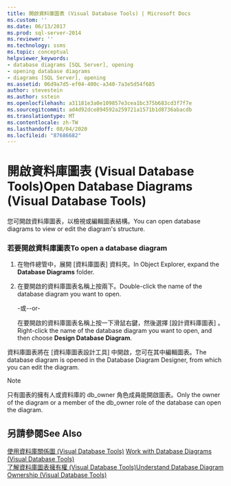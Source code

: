 ```yaml
---
title: 開啟資料庫圖表 (Visual Database Tools) | Microsoft Docs
ms.custom: ''
ms.date: 06/13/2017
ms.prod: sql-server-2014
ms.reviewer: ''
ms.technology: ssms
ms.topic: conceptual
helpviewer_keywords:
- database diagrams [SQL Server], opening
- opening database diagrams
- diagrams [SQL Server], opening
ms.assetid: 06d9a7d5-ef04-400c-a340-7a3e5d54f685
author: stevestein
ms.author: sstein
ms.openlocfilehash: a31181e3a0e109857e3cea1bc375b683cd3f7f7e
ms.sourcegitcommit: ad4d92dce894592a259721a1571b1d8736abacdb
ms.translationtype: MT
ms.contentlocale: zh-TW
ms.lasthandoff: 08/04/2020
ms.locfileid: "87686682"
---
```

# <a name="open-database-diagrams-visual-database-tools"></a><span data-ttu-id="3e7f5-102">開啟資料庫圖表 (Visual Database Tools)</span><span class="sxs-lookup"><span data-stu-id="3e7f5-102">Open Database Diagrams (Visual Database Tools)</span></span>
  <span data-ttu-id="3e7f5-103">您可開啟資料庫圖表，以檢視或編輯圖表結構。</span><span class="sxs-lookup"><span data-stu-id="3e7f5-103">You can open database diagrams to view or edit the diagram's structure.</span></span>  
  
### <a name="to-open-a-database-diagram"></a><span data-ttu-id="3e7f5-104">若要開啟資料庫圖表</span><span class="sxs-lookup"><span data-stu-id="3e7f5-104">To open a database diagram</span></span>  
  
1.  <span data-ttu-id="3e7f5-105">在物件總管中，展開 [資料庫圖表]  資料夾。</span><span class="sxs-lookup"><span data-stu-id="3e7f5-105">In Object Explorer, expand the **Database Diagrams** folder.</span></span>  
  
2.  <span data-ttu-id="3e7f5-106">在要開啟的資料庫圖表名稱上按兩下。</span><span class="sxs-lookup"><span data-stu-id="3e7f5-106">Double-click the name of the database diagram you want to open.</span></span>  
  
     <span data-ttu-id="3e7f5-107">-或-</span><span class="sxs-lookup"><span data-stu-id="3e7f5-107">-or-</span></span>  
  
     <span data-ttu-id="3e7f5-108">在要開啟的資料庫圖表名稱上按一下滑鼠右鍵，然後選擇 [設計資料庫圖表]  。</span><span class="sxs-lookup"><span data-stu-id="3e7f5-108">Right-click the name of the database diagram you want to open, and then choose **Design Database Diagram**.</span></span>  
  
 <span data-ttu-id="3e7f5-109">資料庫圖表將在 [資料庫圖表設計工具] 中開啟，您可在其中編輯圖表。</span><span class="sxs-lookup"><span data-stu-id="3e7f5-109">The database diagram is opened in the Database Diagram Designer, from which you can edit the diagram.</span></span>  
  
> [!NOTE]  
>  <span data-ttu-id="3e7f5-110">只有圖表的擁有人或資料庫的 db_owner 角色成員能開啟圖表。</span><span class="sxs-lookup"><span data-stu-id="3e7f5-110">Only the owner of the diagram or a member of the db_owner role of the database can open the diagram.</span></span>  
  
## <a name="see-also"></a><span data-ttu-id="3e7f5-111">另請參閱</span><span class="sxs-lookup"><span data-stu-id="3e7f5-111">See Also</span></span>  
 <span data-ttu-id="3e7f5-112">[使用資料庫關係圖 &#40;Visual Database Tools&#41;](visual-database-tools.md) </span><span class="sxs-lookup"><span data-stu-id="3e7f5-112">[Work with Database Diagrams &#40;Visual Database Tools&#41;](visual-database-tools.md) </span></span>  
 [<span data-ttu-id="3e7f5-113">了解資料庫圖表擁有權 &#40;Visual Database Tools&#41;</span><span class="sxs-lookup"><span data-stu-id="3e7f5-113">Understand Database Diagram Ownership &#40;Visual Database Tools&#41;</span></span>](understand-database-diagram-ownership-visual-database-tools.md)  
  
  
